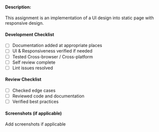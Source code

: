 #### Description:

This assignment is an implementation of a UI design into static page with responsive design.

#### Development Checklist
- [ ] Documentation added at appropriate places
- [ ] UI & Responsiveness verified if needed
- [ ] Tested Cross-browser / Cross-platform 
- [ ] Self review complete
- [ ] Lint issues resolved

#### Review Checklist
- [ ] Checked edge cases
- [ ] Reviewed code and documentation
- [ ] Verified best practices

#### Screenshots (if applicable)
Add screenshots if applicable